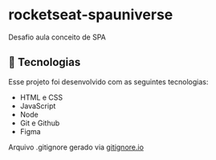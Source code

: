 # rocketseat-spauniverse
Desafio aula conceito de SPA

## 🚀 Tecnologias

Esse projeto foi desenvolvido com as seguintes tecnologias:

- HTML e CSS
- JavaScript
- Node
- Git e Github
- Figma

Arquivo .gitignore gerado via [gitignore.io](https://www.toptal.com/developers/gitignore/)